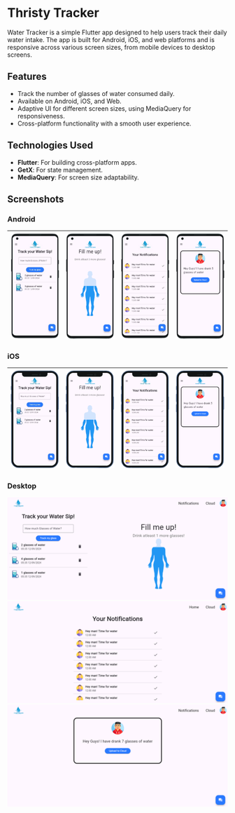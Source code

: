 
# Thristy Tracker

Water Tracker is a simple Flutter app designed to help users track their daily water intake. The app is built for Android, iOS, and web platforms and is responsive across various screen sizes, from mobile devices to desktop screens.

## Features

- Track the number of glasses of water consumed daily.
- Available on Android, iOS, and Web.
- Adaptive UI for different screen sizes, using MediaQuery for responsiveness.
- Cross-platform functionality with a smooth user experience.

## Technologies Used

- **Flutter**: For building cross-platform apps.
- **GetX**: For state management.
- **MediaQuery**: For screen size adaptability.
  
## Screenshots

### Android
| <img src="SS/s1.png" width="200"> | <img src="SS/s2.png" width="200"> | <img src="SS/s3.png" width="200"> | <img src="SS/s4.png" width="200"> |
|-----------------------------------|-----------------------------------|-----------------------------------|-----------------------------------|

### iOS
| <img src="SS/s5.png" width="200"> | <img src="SS/s6.png" width="200"> | <img src="SS/s7.png" width="200"> | <img src="SS/s8.png" width="200"> |
|----------------------------------|-----------------------------------|-----------------------------------|-----------------------------------|

### Desktop
![Desktop Screenshot 1](SS/s9.png)
![Desktop Screenshot 2](SS/s10.png)
![Desktop Screenshot 3](SS/s11.png)
